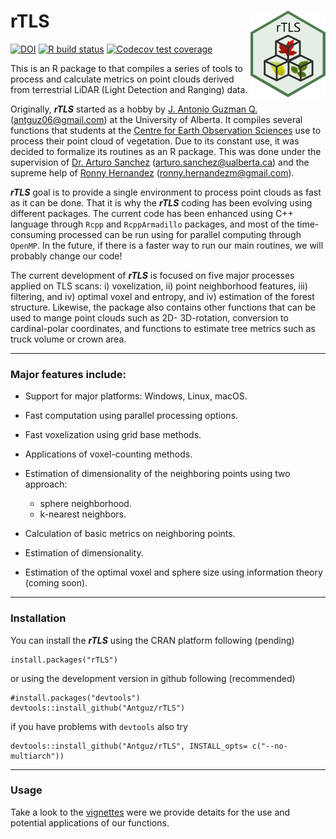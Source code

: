 
rTLS <img src="man/figures/rTLS_logo.png" align="right" alt="" width="120" />
=============================================================================
[![DOI](https://zenodo.org/badge/162520913.svg)](https://zenodo.org/badge/latestdoi/162520913)
[![R build status](https://github.com/Antguz/rTLS/workflows/R-CMD-check/badge.svg)](https://github.com/Antguz/rTLS/actions)
[![Codecov test coverage](https://codecov.io/gh/Antguz/rTLS/branch/master/graph/badge.svg)](https://codecov.io/gh/Antguz/rTLS?branch=master)

This is an R package to that compiles a series of tools to process and
calculate metrics on point clouds derived from terrestrial LiDAR (Light
Detection and Ranging) data.

Originally, ***rTLS*** started as a hobby by [J. Antonio Guzman Q.](https://www.jaguzmanq.com/) (<antguz06@gmail.com>) at the University
of Alberta. It compiles several functions that students at the [Centre
for Earth Observation
Sciences](https://apps.ualberta.ca/directory/person/gasanche)
use to process their point cloud of vegetation. Due to its constant use,
it was decided to formalize its routines as an R package. This was done
under the supervision of [Dr. Arturo  Sanchez](https://www.ualberta.ca/science/about-us/contact-us/faculty-directory/arturo-sanchez-azofeifa)
(<arturo.sanchez@ualberta.ca>) and the supreme help of [Ronny Hernandez](http://ronnyhdez.rbind.io/) (<ronny.hernandezm@gmail.com>).

***rTLS*** goal is to provide a single environment to process point
clouds as fast as it can be done. That it is why the ***rTLS*** coding
has been evolving using different packages. The current code has been
enhanced using C++ language through `Rcpp` and `RcppArmadillo` packages,
and most of the time-consuming processed can be run using for parallel
computing through `OpenMP`. In the future, if there is a faster way to
run our main routines, we will probably change our code!

The current development of ***rTLS*** is focused on five major processes
applied on TLS scans: i) voxelization, ii) point neighborhood features,
iii) filtering, and iv) optimal voxel and entropy, and iv) estimation of
the forest structure. Likewise, the package also contains other
functions that can be used to mange point clouds such as 2D-
3D-rotation, conversion to cardinal-polar coordinates, and functions to
estimate tree metrics such as truck volume or crown area.

-----

### Major features include:

  - Support for major platforms: Windows, Linux, macOS.

  - Fast computation using parallel processing options.

  - Fast voxelization using grid base methods.

  - Applications of voxel-counting methods.

  - Estimation of dimensionality of the neighboring points using two
    approach:
    
      - sphere neighborhood.
      - k-nearest neighbors.

  - Calculation of basic metrics on neighboring points.

  - Estimation of dimensionality.

  - Estimation of the optimal voxel and sphere size using information
    theory (coming soon).

-----

### Installation

You can install the ***rTLS*** using the CRAN platform following
(pending)

```
install.packages("rTLS")
```

or using the development version in github following (recommended)

```
#install.packages("devtools")
devtools::install_github("Antguz/rTLS")
```

if you have problems with `devtools` also try

```
devtools::install_github("Antguz/rTLS", INSTALL_opts= c("--no-multiarch"))
```

-----

### Usage

Take a look to the [vignettes](https://antguz.github.io/rTLS/articles/)
were we provide detaits for the use and potential applications of our
functions.
